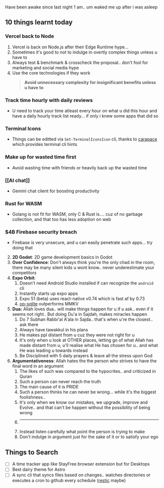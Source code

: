 Have been awake since last night 1 am.. um waked me up after i was asleep

## 10 things learnt today

### Vercel back to Node 
1. Vercel is back on Node.js after their Edge Runtime hype... 
1. Sometimes it's good to not to indulge in overtly complex things unless u have to
1. Always test & benchmark & crosscheck the proposal.. don't fool for marketing and social media hype
1. Use the core technologies if they work
	> **Avoid unnecessary complexity for insignificant benefits unless u have to**
### Track time hourly with daily reviews
- U need to track your time atleast every hour on what u did this hour and have a daily hourly track list ready... if only i knew some apps that did so
### Terminal Icons
- Things can be editted via `Set-TerminalIconsIcon` cli, thanks to [carapace](https://rsteube.github.io/carapace-bin/) which provides terminal cli hints
### Make up for wasted time first
- Avoid wasting time with friends or heavily back up the wasted time
### [[AI chat]] 
- Gemini chat client for boosting productivity
### **Rust for WASM**
- Golang is not fit for WASM, only C & Rust is.... cuz of no garbage collection, and that too has less adoption on web
### **$4B Firebase security breach**
- Firebase is very unsecure, and u can easily penetrate such apps... try doing that
2. **2D Godot**: 2D game development basics in Godot
3. **Over Confidence**: Don't always think you're the only chad in the room, there may be many silent kids u wont know.. never underestimate your competitors
4. **Expo Orbit**:
	1. Doesn't need Android Studio installed if can recognize the `android` cli
	2. Instantly starts up expo apps
	3. Expo 51 (beta) uses react-native v0.74 which is fast af by 0.73
	4. [op-sqlite](https://youtu.be/RO_2onGikyY?si=-Uwv_UUAzoQeTb5g) outperforms MMKV
5. **Dua:** Allah loves dua.. will make things happen for u if u ask.. even if it seems not right.. But doing Du'a in Sajdah, makes miracles happen
	1. Do 7 Subhan Rabbi'al A'ala in Sajda.. that's when u're the closest.. ask there
	2. Always have tawakkul in his plans
	3. He makes ppl distant from u cuz they were not right for u
	4. It's only when u look at OTHER places, letting go of what Allah has made distant from u, u'll realise what He has chosen for u.. and what He was leading u towards instead
	5. Be Disciplined with 5 daily prayers & leave all the stress upon God
6. **Argumentativeness**: Allah hates the the person who strives to have the final word in an argument
	1. The likes of such was compared to the hypocrites.. and criticized in Quran
	2. Such a person can never reach the truth
	3. The main cause of it is PRIDE
	4. Such a person thinks he can never be wrong... while it's the biggest foolishness.. 
	5. It's only when we know our mistakes, we upgrade, improve and Evolve.. and that can't be happen without the possibility of being wrong
	6. ---
	7. Instead listen carefully what point the person is trying to make
	8. Don't indulge in argument just for the sake of it or to satisfy your ego

## Things to Search

- [ ] A time tracker app like StayFree browser extension but for Desktops
- [ ] Best dairy theme for Astro
- [ ] A sync cli that syncs files based on changes.. watches directories or executes a cron to github every schedule ([restic]( https://restic.net) maybe)